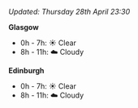 *Updated: Thursday 28th April 23:30*

**Glasgow**

* 0h - 7h: :sunny: Clear
* 8h - 11h: :cloud: Cloudy

**Edinburgh**

* 0h - 7h: :sunny: Clear
* 8h - 11h: :cloud: Cloudy
